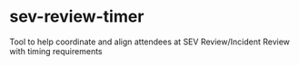 # sev-review-timer
Tool to help coordinate and align attendees at SEV Review/Incident Review with timing requirements
